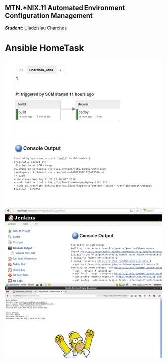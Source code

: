 MTN.*NIX.11 Automated Environment Configuration Management
---

***Student***: [Uladzislau Charches](https://upsa.epam.com/workload/employeeView.do?employeeId=4060741400038705754#emplTab=general)

# Ansible HomeTask
![4](https://github.com/MNTLab/cm-ansible-1/blob/uladzislau_charches/resources/4.png)
![3](https://github.com/MNTLab/cm-ansible-1/blob/uladzislau_charches/resources/3.png)
![2](https://github.com/MNTLab/cm-ansible-1/blob/uladzislau_charches/resources/2.png)
![1](https://github.com/MNTLab/cm-ansible-1/blob/uladzislau_charches/resources/1.png)
